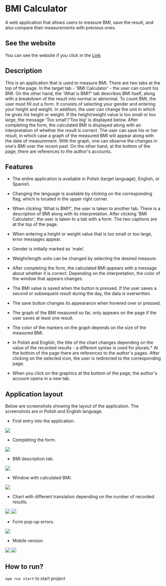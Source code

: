 # BMI Calculator 

A web application that allows users to measure BMI, save the result, and also compare their measurements with previous ones.


## See the website

You can see the website if you click in the [Link](https://weronikaczepiela.github.io/bmi-calculator/)

## Description

This is an application that is used to measure BMI. There are two tabs at the top of the page. In the target tab - 'BMI Calculator' - the user can count his BMI. On the other hand, the 'What is BMI?' tab describes BMI itself, along with a breakdown of the result into normal or abnormal.
To count BMI, the user must fill out a form. It consists of selecting your gender and entering your height and weight. In addition, the user can change the unit in which he gives his height or weight. If the height/weight value is too small or too large, the message 'Too small'/'Too big' is displayed below. After completing the form, the calculated BMI is displayed along with an interpretation of whether the result is correct.
The user can save his or her result, in which case a graph of the measured BMI will appear along with the date of measurement. With the graph, one can observe the changes in one's BMI over the recent past.
On the other hand, at the bottom of the page, there are references to the author's accounts. 

## Features

* The entire application is available in Polish (target language), English, or Spanish.

* Changing the language is available by clicking on the corresponding flag, which is located in the upper right corner.

* When clicking 'What is BMI?', the user is taken to another tab. There is a description of BMI along with its interpretation. After clicking 'BMI Calculator', the user is taken to a tab with a form. The two captions are at the top of the page.

* When entering a height or weight value that is too small or too large, error messages appear.

* Gender is initially marked as 'male'.

* Weight/length units can be changed by selecting the desired measure.

* After completing the form, the calculated BMI appears with a message about whether it is correct. Depending on the interpretation, the color of the window that appears changes.

* The BMI value is saved when the button is pressed. If the user saves a second or subsequent result during the day, the data is overwritten.

* The save button changes its appearance when hovered over or pressed.

* The graph of the BMI measured so far, only appears on the page if the user saves at least one result.

* The color of the markers on the graph depends on the size of the measured BMI.

* In Polish and English, the title of the chart changes depending on the value of the recorded results - a different syntax is used for plurals.* At the bottom of the page there are references to the author's pages. After clicking on the selected icon, the user is redirected to the corresponding page. 

* When you click on the graphics at the bottom of the page, the author's account opens in a new tab.

##  Application layout

Below are screenshots showing the layout of the application. The screenshots are in Polish and English language.

* First entry into the application.

<img src="./images/start.PNG">

* Completing the form.

<img src="images/form.PNG">

* BMI description tab. 

<img src="./images/what-is-bmi.PNG">

* Window with calculated BMI. 

<img src="./images/result-button.PNG">

* Chart with different translation depending on the number of recorded results. 

<img src="./images/chart_en.PNG">
<img src="images/chart_pl.PNG">

* Form pop-up errors. 

<img src="./images/errors.PNG">

* Mobile version. 

<img src="./images/mobile_1.PNG">
<img src="./images/mobile_2.PNG">

## How to run?

`npm run start` to start project 